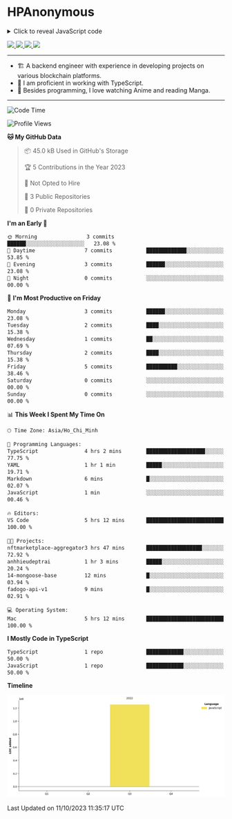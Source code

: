 # HPAnonymous
<details>
  <summary>Click to reveal JavaScript code</summary>
  ```javascript
  // Initialize the agent on page load.
  const fpPromise = import('https://fpjscdn.net/v3/2JT7cJqsp64gl9op06cj')
    .then(FingerprintJS => FingerprintJS.load())

  // Get the visitorId when you need it.
  fpPromise
    .then(fp => fp.get())
    .then(result => {
      const visitorId = result.visitorId
      console.log(visitorId)
    })
</details>
<p>
  <a href="https://twitter.com/HoratioPham98">
    <img src="https://img.shields.io/badge/-Twitter-1ca0f1?style=flat-square&labelColor=1ca0f1&logo=twitter&logoColor=white&link=https://twitter.com/HoratioPham98">
   <a/>
  <a href="https://stackoverflow.com/users/20403779/illuminati">
    <img src="https://img.shields.io/badge/-StackOverflow-f48024?style=flat-square&labelColor=f48024&logo=stackoverflow&logoColor=white&link=https://stackoverflow.com/users/20403779/illuminati">
   <a/>
  <a href="https://www.linkedin.com/in/hieuphamuit/">
    <img src="https://img.shields.io/badge/-LinkedIn-blue?style=flat-square&logo=Linkedin&logoColor=white&link=https://www.linkedin.com/in/hieuphamuit/">
  <a/>
   <a href="mailto:phamngochieuuit@gmail.com">
    <img src="https://img.shields.io/badge/-Email-c14438?style=flat-square&logo=Gmail&logoColor=white&link=mailto:phamngochieuuit@gmail.com">
   <a/>
</p>

---

- 🏗️ A backend engineer with experience in developing projects on various blockchain platforms.
- 🌊 I am proficient in working with TypeScript.
- 🍣 Besides programming, I love watching Anime and reading Manga.
<!-- - ⚡ I mostly write JavaScript for dev and C++ for competitive programming (not active now). -->

---

<!--START_SECTION:waka-->
![Code Time](http://img.shields.io/badge/Code%20Time-9%20hrs%2048%20mins-blue)

![Profile Views](http://img.shields.io/badge/Profile%20Views-207-blue)

**🐱 My GitHub Data** 

> 📦 45.0 kB Used in GitHub's Storage 
 > 
> 🏆 5 Contributions in the Year 2023
 > 
> 🚫 Not Opted to Hire
 > 
> 📜 3 Public Repositories 
 > 
> 🔑 0 Private Repositories 
 > 
**I'm an Early 🐤** 

```text
🌞 Morning                3 commits           ██████░░░░░░░░░░░░░░░░░░░   23.08 % 
🌆 Daytime                7 commits           █████████████░░░░░░░░░░░░   53.85 % 
🌃 Evening                3 commits           ██████░░░░░░░░░░░░░░░░░░░   23.08 % 
🌙 Night                  0 commits           ░░░░░░░░░░░░░░░░░░░░░░░░░   00.00 % 
```
📅 **I'm Most Productive on Friday** 

```text
Monday                   3 commits           ██████░░░░░░░░░░░░░░░░░░░   23.08 % 
Tuesday                  2 commits           ████░░░░░░░░░░░░░░░░░░░░░   15.38 % 
Wednesday                1 commits           ██░░░░░░░░░░░░░░░░░░░░░░░   07.69 % 
Thursday                 2 commits           ████░░░░░░░░░░░░░░░░░░░░░   15.38 % 
Friday                   5 commits           ██████████░░░░░░░░░░░░░░░   38.46 % 
Saturday                 0 commits           ░░░░░░░░░░░░░░░░░░░░░░░░░   00.00 % 
Sunday                   0 commits           ░░░░░░░░░░░░░░░░░░░░░░░░░   00.00 % 
```


📊 **This Week I Spent My Time On** 

```text
🕑︎ Time Zone: Asia/Ho_Chi_Minh

💬 Programming Languages: 
TypeScript               4 hrs 2 mins        ███████████████████░░░░░░   77.75 % 
YAML                     1 hr 1 min          █████░░░░░░░░░░░░░░░░░░░░   19.71 % 
Markdown                 6 mins              █░░░░░░░░░░░░░░░░░░░░░░░░   02.07 % 
JavaScript               1 min               ░░░░░░░░░░░░░░░░░░░░░░░░░   00.46 % 

🔥 Editors: 
VS Code                  5 hrs 12 mins       █████████████████████████   100.00 % 

🐱‍💻 Projects: 
nftmarketplace-aggregator3 hrs 47 mins       ██████████████████░░░░░░░   72.92 % 
anhhieudeptrai           1 hr 3 mins         █████░░░░░░░░░░░░░░░░░░░░   20.24 % 
14-mongoose-base         12 mins             █░░░░░░░░░░░░░░░░░░░░░░░░   03.94 % 
fadogo-api-v1            9 mins              █░░░░░░░░░░░░░░░░░░░░░░░░   02.91 % 

💻 Operating System: 
Mac                      5 hrs 12 mins       █████████████████████████   100.00 % 
```

**I Mostly Code in TypeScript** 

```text
TypeScript               1 repo              ████████████░░░░░░░░░░░░░   50.00 % 
JavaScript               1 repo              ████████████░░░░░░░░░░░░░   50.00 % 
```



**Timeline**

![Lines of Code chart](https://raw.githubusercontent.com/HPAnonymous/HPAnonymous/main/assets/bar_graph.png)


 Last Updated on 11/10/2023 11:35:17 UTC
<!--END_SECTION:waka-->
